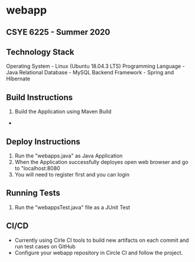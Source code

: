 # webapp
## CSYE 6225 - Summer 2020

## Technology Stack
Operating System - Linux (Ubuntu 18.04.3 LTS)
Programming Language - Java
Relational Database - MySQL
Backend Framework - Spring and Hibernate

## Build Instructions
1. Build the Application using Maven Build
-
## Deploy Instructions
1. Run the "webapps.java" as Java Application
2. When the Application successfully deployes open web browser and go to "localhost:8080
3. You will need to register first and you can login

## Running Tests
1. Run the "webappsTest.java" file as a JUnit Test

## CI/CD
- Currently using Cirle CI tools to build new artifacts on each commit and run test cases on GitHub
- Configure your webapp repository in Circle CI and follow the project.
